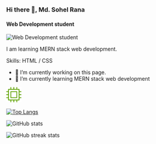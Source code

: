 ### Hi there 👋, Md. Sohel Rana
#### Web Development student
![Web Development student](https://scontent.fzyl2-1.fna.fbcdn.net/v/t39.30808-6/323417275_715277413542043_3113230533107845842_n.jpg?_nc_cat=107&ccb=1-7&_nc_sid=9c7eae&_nc_eui2=AeH9ZQFjrqcYzzcDlCa6TsCUXxWCy-RO4PRfFYLL5E7g9BubAJSmo0OOPycBpZZ9oLc6Sw7tTgnqznFea-Ui5WOr&_nc_ohc=TDd7gE5dcscAX9ue9y4&_nc_ht=scontent.fzyl2-1.fna&oh=00_AfDDUKDvdiHL9L3t8eWK7JbAX9VWWx_0fmei6yt6EiyPpg&oe=659EAB9D)

I am learning MERN stack web development.

Skills:  HTML / CSS

- 🔭 I’m currently working on this page. 
- 🌱 I’m currently learning MERN stack web development 



<a href='https://docs.github.com/en/developers'><img src='https://raw.githubusercontent.com/acervenky/animated-github-badges/master/assets/devbadge.gif' width='40' height='40'></a> 

[![Top Langs](https://github-readme-stats.vercel.app/api/top-langs/?username=techcoderpro)](https://github.com/anuraghazra/github-readme-stats)

![GitHub stats](https://github-readme-stats.vercel.app/api?username=techcoderpro&show_icons=true)  

![GitHub streak stats](https://streak-stats.demolab.com/?user=techcoderpro)  

